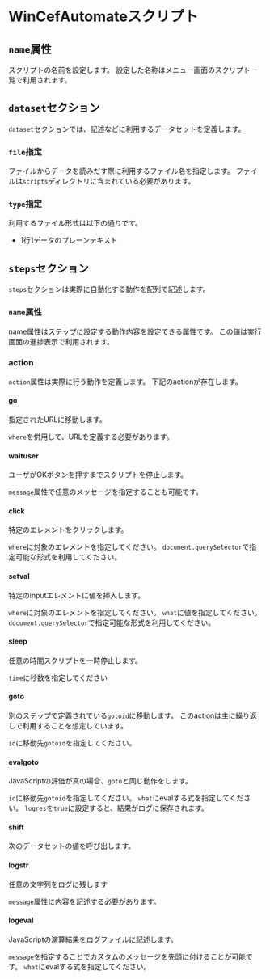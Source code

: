 ﻿# WinCefAutomateスクリプト

## `name`属性
スクリプトの名前を設定します。
設定した名称はメニュー画面のスクリプト一覧で利用されます。

## `dataset`セクション
`dataset`セクションでは、記述などに利用するデータセットを定義します。

### `file`指定
ファイルからデータを読みだす際に利用するファイル名を指定します。
ファイルは`scripts`ディレクトリに含まれている必要があります。

### `type`指定
利用するファイル形式は以下の通りです。
- 1行1データのプレーンテキスト

## `steps`セクション
`steps`セクションは実際に自動化する動作を配列で記述します。

### `name`属性
name属性はステップに設定する動作内容を設定できる属性です。
この値は実行画面の進捗表示で利用されます。

### action
`action`属性は実際に行う動作を定義します。
下記のactionが存在します。

#### go
指定されたURLに移動します。

`where`を併用して、URLを定義する必要があります。

#### waituser
ユーザがOKボタンを押すまでスクリプトを停止します。

`message`属性で任意のメッセージを指定することも可能です。

#### click
特定のエレメントをクリックします。

`where`に対象のエレメントを指定してください。
`document.querySelector`で指定可能な形式を利用してください。

#### setval
特定のinputエレメントに値を挿入します。

`where`に対象のエレメントを指定してください。
`what`に値を指定してください。
`document.querySelector`で指定可能な形式を利用してください。

#### sleep
任意の時間スクリプトを一時停止します。

`time`に秒数を指定してください

#### goto
別のステップで定義されている`gotoid`に移動します。
このactionは主に繰り返しで利用することを想定しています。

`id`に移動先`gotoid`を指定してください。

#### evalgoto
JavaScriptの評価が真の場合、`goto`と同じ動作をします。

`id`に移動先`gotoid`を指定してください。
`what`にevalする式を指定してください。
`logres`を`true`に設定すると、結果がログに保存されます。

#### shift
次のデータセットの値を呼び出します。

#### logstr
任意の文字列をログに残します

`message`属性に内容を記述する必要があります。

#### logeval
JavaScriptの演算結果をログファイルに記述します。

`message`を指定することでカスタムのメッセージを先頭に付けることが可能です。
`what`にevalする式を指定してください。

